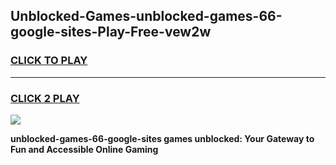 
## Unblocked-Games-unblocked-games-66-google-sites-Play-Free-vew2w
<h3>
<a href="https://premium76.site?title=unblocked-games-66-google-sites&ref=09A">CLICK TO PLAY</a></h3>
<hr>

<h3>
<a href="https://premium76.site?title=unblocked-games-66-google-sites&ref=09A">CLICK 2 PLAY</a>
  
</h3>

<a href="https://premium76.site?title=unblocked-games-66-google-sites&ref=09A"><img src="https://clearcache.store/games.png"></a>


**unblocked-games-66-google-sites games unblocked: Your Gateway to Fun and Accessible Online Gaming**
